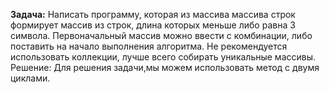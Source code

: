 **Задача:**  Написать программу, которая из массива массива строк формирует массив из строк, длина которых меньше либо равна 3 символа. Первоначальный массив можно ввести с
комбинации, либо поставить на начало выполнения алгоритма. Не рекомендуется использовать коллекции, лучше всего собирать уникальные массивы.
Решение: Для решения задачи,мы можем использовать метод с двумя циклами.
